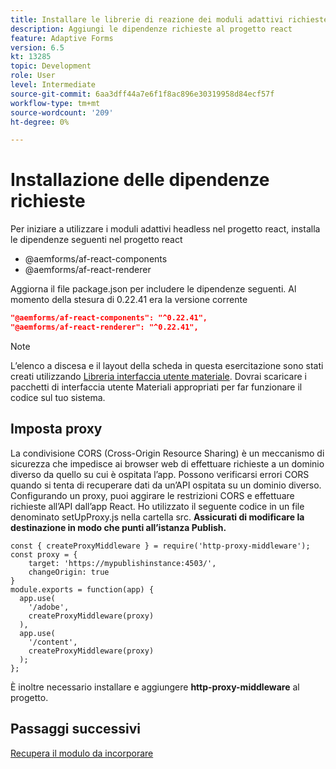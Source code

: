 ```yaml
---
title: Installare le librerie di reazione dei moduli adattivi richieste
description: Aggiungi le dipendenze richieste al progetto react
feature: Adaptive Forms
version: 6.5
kt: 13285
topic: Development
role: User
level: Intermediate
source-git-commit: 6aa3dff44a7e6f1f8ac896e30319958d84ecf57f
workflow-type: tm+mt
source-wordcount: '209'
ht-degree: 0%

---
```



# Installazione delle dipendenze richieste

Per iniziare a utilizzare i moduli adattivi headless nel progetto react, installa le dipendenze seguenti nel progetto react

* @aemforms/af-react-components
* @aemforms/af-react-renderer

Aggiorna il file package.json per includere le dipendenze seguenti. Al momento della stesura di 0.22.41 era la versione corrente

```json
"@aemforms/af-react-components": "^0.22.41",
"@aemforms/af-react-renderer": "^0.22.41",
```

>[!NOTE]
>
>L’elenco a discesa e il layout della scheda in questa esercitazione sono stati creati utilizzando [Libreria interfaccia utente materiale](https://mui.com/). Dovrai scaricare i pacchetti di interfaccia utente Materiali appropriati per far funzionare il codice sul tuo sistema.

## Imposta proxy

La condivisione CORS (Cross-Origin Resource Sharing) è un meccanismo di sicurezza che impedisce ai browser web di effettuare richieste a un dominio diverso da quello su cui è ospitata l’app. Possono verificarsi errori CORS quando si tenta di recuperare dati da un’API ospitata su un dominio diverso. Configurando un proxy, puoi aggirare le restrizioni CORS e effettuare richieste all’API dall’app React. Ho utilizzato il seguente codice in un file denominato setUpProxy.js nella cartella src. **Assicurati di modificare la destinazione in modo che punti all’istanza Publish.**

```
const { createProxyMiddleware } = require('http-proxy-middleware');
const proxy = {
    target: 'https://mypublishinstance:4503/',
    changeOrigin: true
}
module.exports = function(app) {
  app.use(
    '/adobe',
    createProxyMiddleware(proxy)
  ),
  app.use(
    '/content',
    createProxyMiddleware(proxy)
  );
};
```

È inoltre necessario installare e aggiungere **http-proxy-middleware** al progetto.

## Passaggi successivi

[Recupera il modulo da incorporare](./fetch-the-form.md)